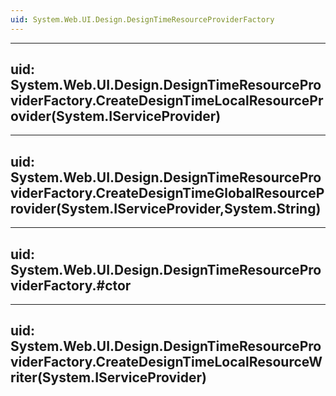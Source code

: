 ```yaml
---
uid: System.Web.UI.Design.DesignTimeResourceProviderFactory
---
```


---
uid: System.Web.UI.Design.DesignTimeResourceProviderFactory.CreateDesignTimeLocalResourceProvider(System.IServiceProvider)
---

---
uid: System.Web.UI.Design.DesignTimeResourceProviderFactory.CreateDesignTimeGlobalResourceProvider(System.IServiceProvider,System.String)
---

---
uid: System.Web.UI.Design.DesignTimeResourceProviderFactory.#ctor
---

---
uid: System.Web.UI.Design.DesignTimeResourceProviderFactory.CreateDesignTimeLocalResourceWriter(System.IServiceProvider)
---

